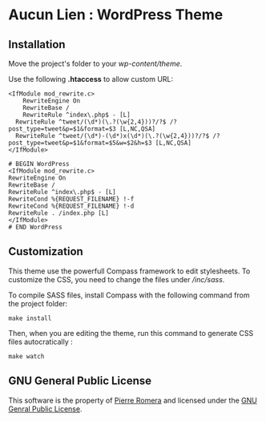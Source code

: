 # Aucun Lien : WordPress Theme

## Installation

Move the project's folder to your *wp-content/theme*.

Use the following **.htaccess** to allow custom URL:
```
<IfModule mod_rewrite.c>
    RewriteEngine On
    RewriteBase /
    RewriteRule ^index\.php$ - [L]
  RewriteRule ^tweet/(\d*)(\.?(\w{2,4}))?/?$ /?post_type=tweet&p=$1&format=$3 [L,NC,QSA]
  RewriteRule ^tweet/(\d*)-(\d*)x(\d*)(\.?(\w{2,4}))?/?$ /?post_type=tweet&p=$1&format=$5&w=$2&h=$3 [L,NC,QSA]
</IfModule>

# BEGIN WordPress
<IfModule mod_rewrite.c>
RewriteEngine On
RewriteBase /
RewriteRule ^index\.php$ - [L]
RewriteCond %{REQUEST_FILENAME} !-f
RewriteCond %{REQUEST_FILENAME} !-d
RewriteRule . /index.php [L]
</IfModule>
# END WordPress
```

## Customization

This theme use the powerfull Compass framework to edit stylesheets. To customize the CSS, you need to change the files under */inc/sass*.

To compile SASS files, install Compass with the following command from the project folder:
```
make install
```

Then, when you are editing the theme, run this command to generate CSS files autocratically :
```
make watch
```

## GNU General Public License
This software is the property of [Pierre Romera](http://pirhoo.com) and licensed under the [GNU Genral Public License](https://www.gnu.org/licenses/gpl-3.0.txt).